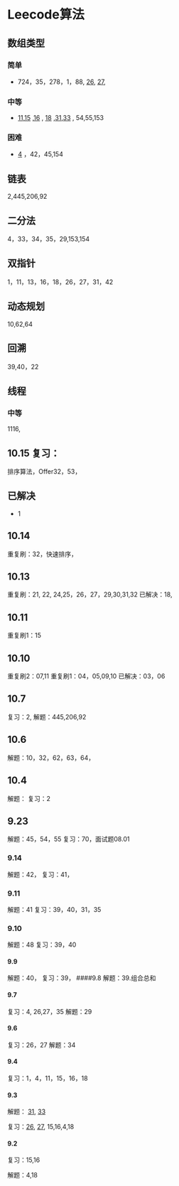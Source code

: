 # Leecode算法
## 数组类型
### 简单
- 724，35，278，1，88, [26](https://github.com/ivileey/leecode_practice/tree/master/src/numSum/Solution26.java),
 [27](https://github.com/ivileey/leecode_practice/tree/master/src/numSum/Solution27.java),
### 中等
-  [11](https://github.com/ivileey/leecode_practice/tree/master/src/numSum/Solution11.java),[15](https://github.com/ivileey/leecode_practice/tree/master/src/numSum/Solution15.java) ,[16](https://github.com/ivileey/leecode_practice/tree/master/src/numSum/Solution16.java) ,
[18](https://github.com/ivileey/leecode_practice/tree/master/src/numSum/Solution18.java) ,[31](https://github.com/ivileey/leecode_practice/tree/master/src/numSum/Solution31.java),[33](https://github.com/ivileey/leecode_practice/tree/master/src/numSum/Solution33.java) ,
54,55,153
                                                                                          
### 困难
- [4](https://github.com/ivileey/leecode_practice/tree/master/src/numSum/Solution4.java)
，42，45,154
## 链表 
 2,445,206,92
## 二分法
4，33，34，35，29,153,154
## 双指针
1，11，13，16，18，26，27，31，42
## 动态规划
10,62,64

## 回溯
39,40，22

## 线程
### 中等
1116,

## 10.15 复习：
排序算法，Offer32，53，
## 已解决
- 1

## 10.14
重复刷：32，快速排序，

## 10.13
重复刷：21, 22, 24,25，26，27，29,30,31,32
已解决：18,

## 10.11
重复刷1：15


## 10.10 
重复刷2：07,11
重复刷1：04，05,09,10
已解决：03，06

## 10.7 
复习：2,
解题：445,206,92

## 10.6
解题：10，32，62，63，64，
## 10.4
解题：
复习：2

## 9.23
 解题：45，54，55
 复习：70，面试题08.01
### 9.14
解题：42，
复习：41，
### 9.11
解题：41
复习：39，40，31，35
### 9.10
解题：48
复习：39，40
#### 9.9
解题：40，
复习：39，
####9.8
解题：39.组合总和
#### 9.7
复习：4, 26,27，35
解题：29

#### 9.6
复习：26，27
解题：34

#### 9.4
复习：1，4，11，15，16，18
#### 9.3
解题： [31](https://github.com/ivileey/leecode_practice/tree/master/src/numSum/Solution31.java),
[33](https://github.com/ivileey/leecode_practice/tree/master/src/numSum/Solution33.java)

复习：[26](https://github.com/ivileey/leecode_practice/tree/master/src/numSum/Solution26.java),
[27](https://github.com/ivileey/leecode_practice/tree/master/src/numSum/Solution27.java),
15,16,4,18
#### 9.2
复习：15,16

解题：4,18
